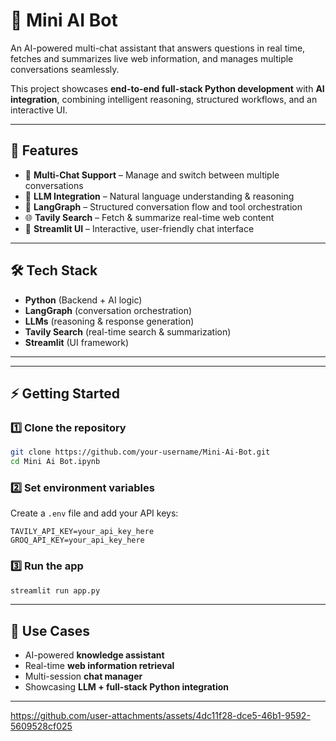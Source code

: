 # 🤖 Mini AI Bot

An AI-powered multi-chat assistant that answers questions in real time, fetches and summarizes live web information, and manages multiple conversations seamlessly.  

This project showcases **end-to-end full-stack Python development** with **AI integration**, combining intelligent reasoning, structured workflows, and an interactive UI.

---

## 🚀 Features
- 💬 **Multi-Chat Support** – Manage and switch between multiple conversations  
- 🧠 **LLM Integration** – Natural language understanding & reasoning  
- 🔗 **LangGraph** – Structured conversation flow and tool orchestration  
- 🌐 **Tavily Search** – Fetch & summarize real-time web content  
- 🎨 **Streamlit UI** – Interactive, user-friendly chat interface  

---

## 🛠️ Tech Stack
- **Python** (Backend + AI logic)  
- **LangGraph** (conversation orchestration)  
- **LLMs** (reasoning & response generation)  
- **Tavily Search** (real-time search & summarization)  
- **Streamlit** (UI framework)  
---



---

## ⚡ Getting Started

### 1️⃣ Clone the repository
```bash
git clone https://github.com/your-username/Mini-Ai-Bot.git
cd Mini Ai Bot.ipynb
```
### 2️⃣ Set environment variables

Create a `.env` file and add your API keys:

```
TAVILY_API_KEY=your_api_key_here
GROQ_API_KEY=your_api_key_here
```

### 3️⃣ Run the app

```bash
streamlit run app.py
```

---

## 🎯 Use Cases

* AI-powered **knowledge assistant**
* Real-time **web information retrieval**
* Multi-session **chat manager**
* Showcasing **LLM + full-stack Python integration**

---



https://github.com/user-attachments/assets/4dc11f28-dce5-46b1-9592-5609528cf025

